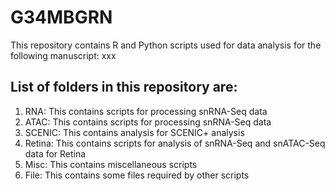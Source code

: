 # G34MBGRN
This repository contains R and Python scripts used for data analysis for the following manuscript:
xxx

## List of folders in this repository are:
1. RNA: This contains scripts for processing snRNA-Seq data
2. ATAC: This contains scripts for processing snRNA-Seq data
3. SCENIC: This contains analysis for SCENIC+ analysis
4. Retina: This contains scripts for analysis of snRNA-Seq and snATAC-Seq data for Retina
5. Misc: This contains miscellaneous scripts
6. File: This contains some files required by other scripts
